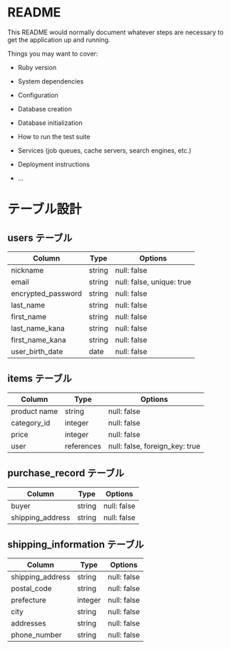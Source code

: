 # README

This README would normally document whatever steps are necessary to get the
application up and running.

Things you may want to cover:

* Ruby version

* System dependencies

* Configuration

* Database creation

* Database initialization

* How to run the test suite

* Services (job queues, cache servers, search engines, etc.)

* Deployment instructions

* ...


# テーブル設計

## users テーブル

| Column             | Type   | Options                            |
| ------------------ | ------ | -----------                        |
| nickname           | string | null: false                        |
| email              | string | null: false, unique: true          |
| encrypted_password | string | null: false                        |
| last_name          | string | null: false                        |
| first_name         | string | null: false                        |
| last_name_kana     | string | null: false                        |
| first_name_kana    | string | null: false                        |
| user_birth_date    | date   | null: false                        |

## items テーブル

| Column             | Type       | Options                        |
| ------             | ------     | -----------                    |
| product name       | string     | null: false                    |
| category_id        | integer    | null: false                    |
| price              | integer    | null: false                    |
| user               | references | null: false, foreign_key: true |

## purchase_record テーブル

| Column             | Type       | Options                        |
| ------             | ---------- | ------------------------------ |
| buyer              | string     | null: false                    |
| shipping_address   | string     | null: false                    |

## shipping_information テーブル

| Column             | Type       | Options                        |
| ------             | ---------- | ------------------------------ |
| shipping_address   | string     | null: false                    |
| postal_code        | string     | null: false                    |
| prefecture         | integer    | null: false                    |
| city               | string     | null: false                    |
| addresses          | string     | null: false                    |
| phone_number       | string     | null: false                    |